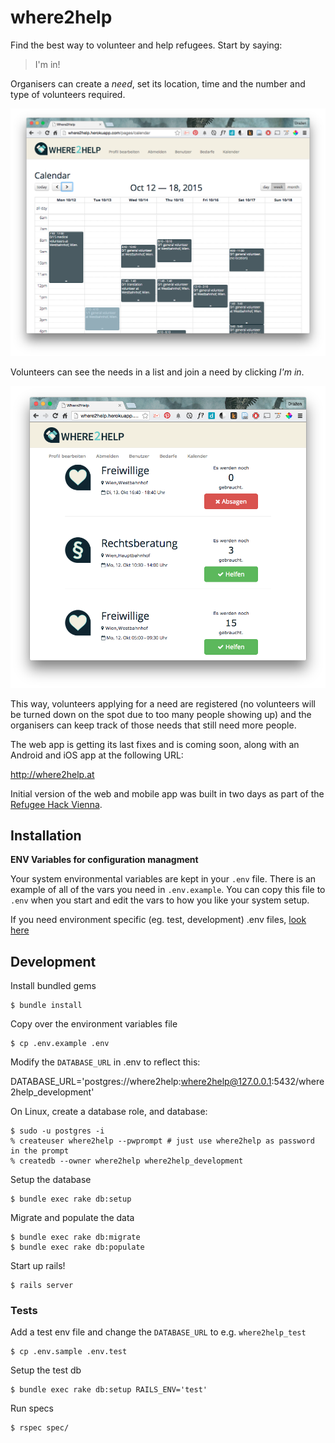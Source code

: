 # where2help

Find the best way to volunteer and help refugees. Start by saying:

> I'm in!

Organisers can create a *need*, set its location, time and the number and type
of volunteers required.

![need calendar](docs/img/needs_calendar.png)

Volunteers can see the needs in a list and join a need by clicking *I'm in*.

![need calendar](docs/img/user_web.png)

This way, volunteers applying for a need are registered (no volunteers will be
turned down on the spot due to too many people showing up) and the
organisers can keep track of those needs that still need more people.

The web app is getting its last fixes and is coming soon, along with an Android
and iOS app at the following URL:

<http://where2help.at>

Initial version of the web and mobile app was built in two days as part of the
[Refugee Hack Vienna](http://www.hackathon.wien/).

## Installation

__ENV Variables for configuration managment__

Your system environmental variables are kept in your `.env` file. There is an example of all of the vars you need in `.env.example`. You can copy this file to `.env` when you start and edit the vars to how you like your system setup.

If you need environment specific (eg. test, development) .env files, [look here](https://github.com/bkeepers/dotenv#multiple-rails-environments)

## Development

Install bundled gems

    $ bundle install

Copy over the environment variables file

    $ cp .env.example .env

Modify the `DATABASE_URL` in .env to reflect this:

   DATABASE_URL='postgres://where2help:where2help@127.0.0.1:5432/where2help_development'

On Linux, create a database role, and database:

    $ sudo -u postgres -i
    % createuser where2help --pwprompt # just use where2help as password in the prompt
    % createdb --owner where2help where2help_development

Setup the database

    $ bundle exec rake db:setup

Migrate and populate the data

    $ bundle exec rake db:migrate
    $ bundle exec rake db:populate

Start up rails!

    $ rails server

### Tests

Add a test env file and change the `DATABASE_URL` to e.g. `where2help_test`

    $ cp .env.sample .env.test

Setup the test db

    $ bundle exec rake db:setup RAILS_ENV='test'
    
Run specs

    $ rspec spec/

    
